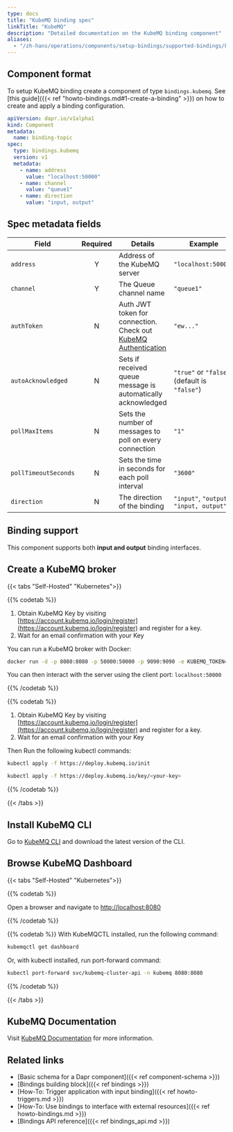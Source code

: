 ```yaml
---
type: docs
title: "KubeMQ binding spec"
linkTitle: "KubeMQ"
description: "Detailed documentation on the KubeMQ binding component"
aliases:
  - "/zh-hans/operations/components/setup-bindings/supported-bindings/kubemq/"
---
```


## Component format

To setup KubeMQ binding create a component of type `bindings.kubemq`. See [this guide]({{< ref "howto-bindings.md#1-create-a-binding" >}}) on how to create and apply a binding configuration.


```yaml
apiVersion: dapr.io/v1alpha1
kind: Component
metadata:
  name: binding-topic
spec:
  type: bindings.kubemq
  version: v1
  metadata:
    - name: address
      value: "localhost:50000"
    - name: channel
      value: "queue1"
    - name: direction
      value: "input, output"
```

## Spec metadata fields

| Field              | Required | Details                                                                                                                      | Example                                |
|--------------------|:--------:|------------------------------------------------------------------------------------------------------------------------------|----------------------------------------|
| `address`            |    Y     | Address of the KubeMQ server                                                                                                 | `"localhost:50000"`                    |
| `channel`            |    Y     | The Queue channel name                                                                                                       | `"queue1"`                               |
| `authToken`          |    N     | Auth JWT token for connection. Check out [KubeMQ Authentication](https://docs.kubemq.io/learn/access-control/authentication) | `"ew..."`                                |
| `autoAcknowledged`   |    N     | Sets if received queue message is automatically acknowledged                                                                 | `"true"` or `"false"` (default is `"false"`) |
| `pollMaxItems`       |    N     | Sets the number of messages to poll on every connection                                                                      | `"1"`                                    |
| `pollTimeoutSeconds` |    N     | Sets the time in seconds for each poll interval                                                                              | `"3600"`                                 |
| `direction` |    N     | The direction of the binding                                                                              | `"input"`, `"output"`, `"input, output"`                                 |

## Binding support

This component supports both **input and output** binding interfaces.


## Create a KubeMQ broker

{{< tabs "Self-Hosted" "Kubernetes">}}

{{% codetab %}}
1. Obtain KubeMQ Key by visiting [https://account.kubemq.io/login/register](https://account.kubemq.io/login/register) and register for a key.
2. Wait for an email confirmation with your Key

You can run a KubeMQ broker with Docker:

```bash
docker run -d -p 8080:8080 -p 50000:50000 -p 9090:9090 -e KUBEMQ_TOKEN=<your-key> kubemq/kubemq
```
You can then interact with the server using the client port: `localhost:50000`

{{% /codetab %}}

{{% codetab %}}
1. Obtain KubeMQ Key by visiting [https://account.kubemq.io/login/register](https://account.kubemq.io/login/register) and register for a key.
2. Wait for an email confirmation with your Key

Then Run the following kubectl commands:

```bash
kubectl apply -f https://deploy.kubemq.io/init
```

```bash
kubectl apply -f https://deploy.kubemq.io/key/<your-key>
```
{{% /codetab %}}

{{< /tabs >}}

## Install KubeMQ CLI
Go to [KubeMQ CLI](https://github.com/kubemq-io/kubemqctl/releases) and download the latest version of the CLI.

## Browse KubeMQ Dashboard

{{< tabs "Self-Hosted" "Kubernetes">}}

{{% codetab %}}
<!-- IGNORE_LINKS -->
Open a browser and navigate to [http://localhost:8080](http://localhost:8080)
<!-- END_IGNORE -->
{{% /codetab %}}

{{% codetab %}}
With KubeMQCTL installed, run the following command:

```bash
kubemqctl get dashboard
```
Or, with kubectl installed, run port-forward command:

```bash
kubectl port-forward svc/kubemq-cluster-api -n kubemq 8080:8080
```
{{% /codetab %}}

{{< /tabs >}}

## KubeMQ Documentation
Visit [KubeMQ Documentation](https://docs.kubemq.io/) for more information.

## Related links

- [Basic schema for a Dapr component]({{< ref component-schema >}})
- [Bindings building block]({{< ref bindings >}})
- [How-To: Trigger application with input binding]({{< ref howto-triggers.md >}})
- [How-To: Use bindings to interface with external resources]({{< ref howto-bindings.md >}})
- [Bindings API reference]({{< ref bindings_api.md >}})
